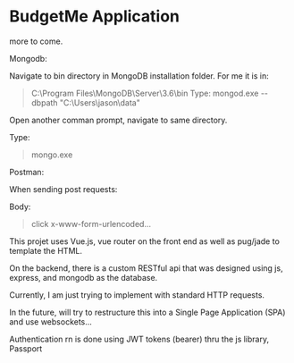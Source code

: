 BudgetMe Application
======

more to come.

Mongodb: 

Navigate to bin directory in MongoDB installation folder. 
For me it is in: 
> C:\Program Files\MongoDB\Server\3.6\bin
Type:
> mongod.exe --dbpath "C:\Users\jason\data"

Open another comman prompt, navigate to same directory.

Type:

>mongo.exe

Postman:

When sending post requests:

Body:

> click x-www-form-urlencoded...

This projet uses Vue.js, vue router on the front end as well as pug/jade to template the HTML. 

On the backend, there is a custom RESTful api that was designed using js, express, and mongodb as the database. 

Currently, I am just trying to implement with standard HTTP requests. 

In the future, will try to restructure this into a Single Page Application (SPA) and use websockets... 

Authentication rn is done using JWT tokens (bearer) thru the js library, Passport
